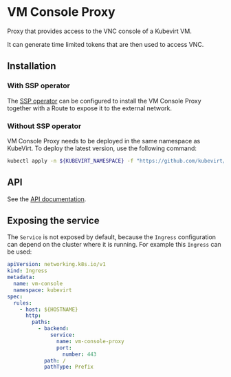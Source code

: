 # VM Console Proxy

Proxy that provides access to the VNC console of a Kubevirt VM.

It can generate time limited tokens that are then used to access VNC.

## Installation

### With SSP operator
The [SSP operator](https://github.com/kubevirt/ssp-operator) can be configured to install the VM Console Proxy together with
a Route to expose it to the external network.

### Without SSP operator
VM Console Proxy needs to be deployed in the same namespace as KubeVirt.
To deploy the latest version, use the following command:
```bash
kubectl apply -n ${KUBEVIRT_NAMESPACE} -f "https://github.com/kubevirt/vm-console-proxy/releases/latest/download/vm-console-proxy.yaml"
```

## API
See the [API documentation](docs/api.md).

## Exposing the service

The `Service` is not exposed by default, because the `Ingress` configuration
can depend on the cluster where it is running. For example this `Ingress` can be used:

[//]: # (TODO: This ingress currently does not work with OpenShit. Look into why.)

```yaml
apiVersion: networking.k8s.io/v1
kind: Ingress
metadata:
  name: vm-console
  namespace: kubevirt
spec:
  rules:
    - host: ${HOSTNAME}
      http:
        paths:
          - backend:
              service:
                name: vm-console-proxy
                port:
                  number: 443
            path: /
            pathType: Prefix
```

